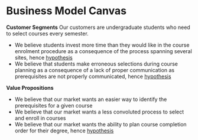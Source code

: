 # Business Model Canvas

**Customer Segments**
Our customers are undergraduate students who need to select courses every semester.
- We believe students invest more time than they would like in the course enrolment procedure as a consequence of the process spanning several sites, hence [hypothesis](hypothesis:waste-time-several-sites)
- We believe that students make erroneous selections during course planning as a consequence of a lack of proper communication as prerequisites are not properly communicated, hence [hypothesis](hypothesis:planning-errors-prereq-uncommunicated)

**Value Propositions**
- We believe that our market wants an easier way to identify the prerequisites for a given course
- We believe that our market wants a less convoluted process to select and enroll in courses
- We believe that our market wants the ability to plan course completion order for their degree, hence [hypothesis](hypothesis:make-plan-externally)